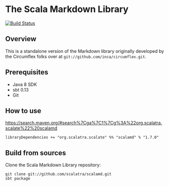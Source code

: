 # The Scala Markdown Library

[![Build Status](https://travis-ci.org/scalatra/scalamd.svg?branch=master)](https://travis-ci.org/scalatra/scalamd)

## Overview

This is a standalone version of the Markdown library originally developed by the Circumflex folks over at `git://github.com/inca/circumflex.git`.

## Prerequisites

* Java 8 SDK
* sbt 0.13
* Git

## How to use

https://search.maven.org/#search%7Cga%7C1%7Cg%3A%22org.scalatra.scalate%22%20scalamd

```
libraryDependencies += "org.scalatra.scalate" %% "scalamd" % "1.7.0"
```

## Build from sources

Clone the Scala Markdown Library repository:

```
git clone git://github.com/scalatra/scalamd.git
sbt package
```
